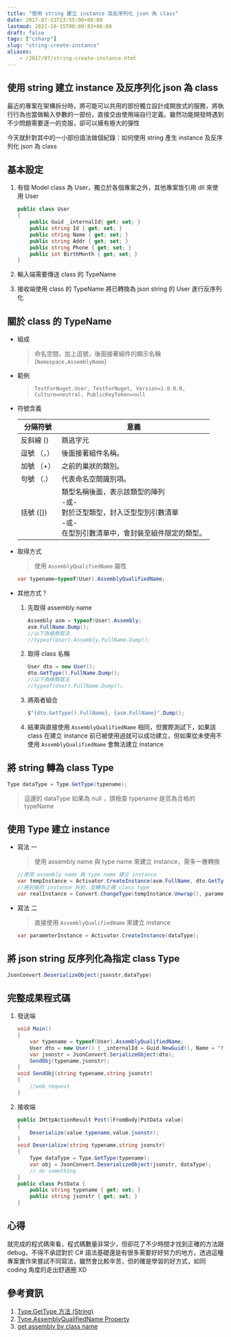 ```yaml
---
title: "使用 string 建立 instance 及反序列化 json 為 class"
date: 2017-07-13T23:55:00+08:00
lastmod: 2021-10-15T00:09:03+08:00
draft: false
tags: ["csharp"]
slug: "string-create-instance"
aliases:
    - /2017/07/string-create-instance.html
---
```

## 使用 string 建立 instance 及反序列化 json 為 class

最近的專案在架構拆分時，將可能可以共用的部份獨立設計成開放式的服務，將執行行為也當做輸入參數的一部份，直接交由使用端自行定義。雖然功能開發時遇到不少問題需要逐一的克服，卻可以擁有極大的彈性

今天就針對其中的一小部份語法做個紀錄：如何使用 string 產生 instance 及反序列化 json 為 class

## 基本設定

1. 有個 Model class 為 User，獨立於各個專案之外，其他專案皆引用 dll 來使用 User

    ```cs
    public class User
    {
        public Guid _internalId{ get; set; }
        public string Id { get; set; }
        public string Name { get; set; }
        public string Addr { get; set; }
        public string Phone { get; set; }
        public int BirthMonth { get; set; }
    }
    ```

2. 輸入端需要傳送 class 的 TypeName
3. 接收端使用 class 的 TypeName 將已轉換為 json string 的 User 進行反序列化

## 關於 class 的 TypeName

* 組成

    > 命名空間，加上逗號，後面接著組件的顯示名稱 (`Namespace,AssemblyName`)

* 範例

    > `TestForNuget.User, TestForNuget, Version=1.0.0.0, Culture=neutral, PublicKeyToken=null`

* 符號含義

    |分隔符號|意義|
    |--- |--- |
    |反斜線 ()|跳逃字元|
    |逗號 （，）|後面接著組件名稱。|
    |加號 （+）|之前的巢狀的類別。|
    |句號 （.）|代表命名空間識別項。|
    |括號 ([])|類型名稱後面，表示該類型的陣列<br/>-或-<br/>對於泛型類型，封入泛型型別引數清單<br/>-或-<br/>在型別引數清單中，會封裝至組件限定的類型。|

* 取得方式

    > 使用 `AssemblyQualifiedName` 屬性

    ```cs
    var typename=typeof(User).AssemblyQualifiedName;
    ```

* 其他方式？

    1. 先取得 assembly name

        ```cs
        Assembly asm = typeof(User).Assembly;
        asm.FullName.Dump();
        //以下為極簡寫法
        //typeof(User).Assembly.FullName.Dump();
        ```

    2. 取得 class 名稱

        ```cs
        User dto = new User();
        dto.GetType().FullName.Dump();
        //以下為極簡寫法
        //typeof(User).FullName.Dump();
        ```

    3. 將兩者組合

        ```cs
        $"{dto.GetType().FullName}, {asm.FullName}".Dump();
        ```

    4. 結果與直接使用 `AssemblyQualifiedName` 相同，但實際測試下，如果該 class 在建立 instance 前已被使用過就可以成功建立，但如果從未使用不使用 `AssemblyQualifiedName` 會無法建立 instance

## 將 string 轉為 class Type

```cs
Type dataType = Type.GetType(typename);
```

> 這邊的 dataType 如果為 null ，請檢查 typename 是否為合格的 typeName

## 使用 Type 建立 instance

* 寫法 一

    > 使用 assembly name 與 type name 來建立 instance，需多一層轉換

    ```cs
    //使用 assembly name 與 type name 建立 instance
    var tempInstance = Activator.CreateInstance(asm.FullName, dto.GetType().FullName);
    //將封裝的 instance 拆封，並轉為正確 class type
    var realInstance = Convert.ChangeType(tempInstance.Unwrap(), parameterDataType);
    ```

* 寫法 二

    > 直接使用 `AssemblyQualifiedName` 來建立 instance

    ```cs
    var parameterInstance = Activator.CreateInstance(dataType);
    ```

## 將 json string 反序列化為指定 class Type

```cs
JsonConvert.DeserializeObject(jsonstr,dataType)
```

## 完整成果程式碼

1. 發送端

    ```cs
    void Main()
    {
        var typename = typeof(User).AssemblyQualifiedName;
        User dto = new User() { _internalId = Guid.NewGuid(), Name = "Yowko", Addr = "Taipei", BirthMonth = 7, Id = "A123456789", Phone = "09123456789" };
        var jsonstr = JsonConvert.SerializeObject(dto);
        SendObj(typename,jsonstr);
    }
    void SendObj(string typename,string jsonstr)
    {
        //web request
    }
    ```

2. 接收端

    ```cs
    public IHttpActionResult Post([FromBody]PstData value)
    {
        Deserialize(value.typename,value.jsonstr);
    }
    void Deserialize(string typename,string jsonstr)
    {
        Type dataType = Type.GetType(typename);
        var obj = JsonConvert.DeserializeObject(jsonstr, dataType);
        // do something
    }
    public class PstData { 
        public string typename { get; set; }
        public string jsonstr { get; set; }
    }
    ```

## 心得

就完成的程式碼來看，程式碼數量非常少，但卻花了不少時間才找到正確的方法跟 debug。不得不承認對於 C# 語法基礎還是有很多需要好好努力的地方，透過這種專案實作來嘗試不同寫法，雖然會比較辛苦，但的確是學習的好方式，如同 coding 角度的走出舒適圈 XD

## 參考資訊

1. [Type.GetType 方法 (String)](https://msdn.microsoft.com/zh-tw/library/w3f99sx1.aspx)
2. [Type.AssemblyQualifiedName Property](https://msdn.microsoft.com/en-us/library/system.type.assemblyqualifiedname.aspx)
3. [get assembly by class name](https://stackoverflow.com/questions/3657424/get-assembly-by-class-name)
